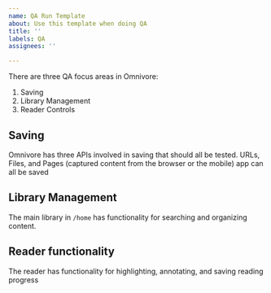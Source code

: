 ```yaml
---
name: QA Run Template
about: Use this template when doing QA
title: ''
labels: QA
assignees: ''

---
```


There are three QA focus areas in Omnivore:

1. Saving
2. Library Management
3. Reader Controls


## Saving

Omnivore has three APIs involved in saving that should all be tested. URLs, Files, and Pages (captured content from the browser or the mobile) app can all be saved

## Library Management

The main library in `/home` has functionality for searching and organizing content. 


## Reader functionality

The reader has functionality for highlighting, annotating, and saving reading progress
